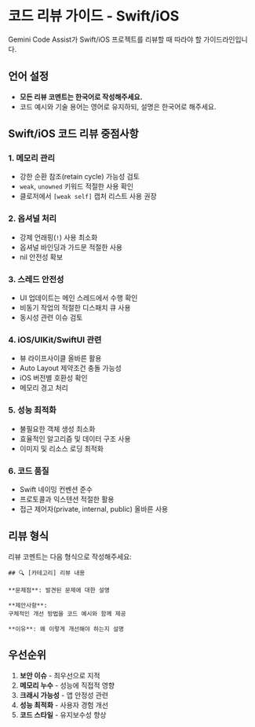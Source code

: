 # 코드 리뷰 가이드 - Swift/iOS

Gemini Code Assist가 Swift/iOS 프로젝트를 리뷰할 때 따라야 할 가이드라인입니다.

## 언어 설정
- **모든 리뷰 코멘트는 한국어로 작성해주세요.**
- 코드 예시와 기술 용어는 영어로 유지하되, 설명은 한국어로 해주세요.

## Swift/iOS 코드 리뷰 중점사항

### 1. 메모리 관리
- 강한 순환 참조(retain cycle) 가능성 검토
- `weak`, `unowned` 키워드 적절한 사용 확인
- 클로저에서 `[weak self]` 캡처 리스트 사용 권장

### 2. 옵셔널 처리
- 강제 언래핑(`!`) 사용 최소화
- 옵셔널 바인딩과 가드문 적절한 사용
- nil 안전성 확보

### 3. 스레드 안전성
- UI 업데이트는 메인 스레드에서 수행 확인
- 비동기 작업의 적절한 디스패치 큐 사용
- 동시성 관련 이슈 검토

### 4. iOS/UIKit/SwiftUI 관련
- 뷰 라이프사이클 올바른 활용
- Auto Layout 제약조건 충돌 가능성
- iOS 버전별 호환성 확인
- 메모리 경고 처리

### 5. 성능 최적화
- 불필요한 객체 생성 최소화
- 효율적인 알고리즘 및 데이터 구조 사용
- 이미지 및 리소스 로딩 최적화

### 6. 코드 품질
- Swift 네이밍 컨벤션 준수
- 프로토콜과 익스텐션 적절한 활용
- 접근 제어자(private, internal, public) 올바른 사용

## 리뷰 형식
리뷰 코멘트는 다음 형식으로 작성해주세요:

```
## 🔍 [카테고리] 리뷰 내용

**문제점**: 발견된 문제에 대한 설명

**제안사항**: 
구체적인 개선 방법을 코드 예시와 함께 제공

**이유**: 왜 이렇게 개선해야 하는지 설명
```

## 우선순위
1. **보안 이슈** - 최우선으로 지적
2. **메모리 누수** - 성능에 직접적 영향
3. **크래시 가능성** - 앱 안정성 관련
4. **성능 최적화** - 사용자 경험 개선
5. **코드 스타일** - 유지보수성 향상